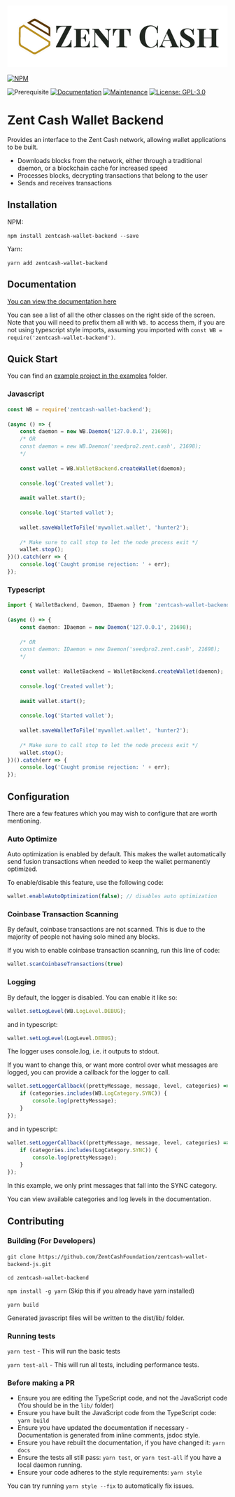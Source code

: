 ![Zent Cash](https://raw.githubusercontent.com/ZentCashFoundation/brand/master/logo/wordmark/zentcash_wordmark_color.png)

[![NPM](https://nodei.co/npm/zentcash-wallet-backend.png?compact=true)](https://npmjs.org/package/zentcash-wallet-backend)

![Prerequisite](https://img.shields.io/badge/node-%3E%3D8-blue.svg) [![Documentation](https://img.shields.io/badge/documentation-yes-brightgreen.svg)](https://zent.cash/zentcash-wallet-backend-js) [![Maintenance](https://img.shields.io/badge/Maintained%3F-yes-green.svg)](https://github.com/ZentCashFoundation/zentcash-wallet-backend-js/graphs/commit-activity) [![License: GPL-3.0](https://img.shields.io/badge/License-GPL--3.0-yellow.svg)](https://github.com/ZentCashFoundation/zentcash-wallet-backend-js/blob/main/LICENSE)

# Zent Cash Wallet Backend

Provides an interface to the Zent Cash network, allowing wallet applications to be built.

* Downloads blocks from the network, either through a traditional daemon, or a blockchain cache for increased speed
* Processes blocks, decrypting transactions that belong to the user
* Sends and receives transactions

## Installation

NPM:

`npm install zentcash-wallet-backend --save`

Yarn:

`yarn add zentcash-wallet-backend`

## Documentation

[You can view the documentation here](https://zentcashfoundation.github.io/zentcash-wallet-backend-js/classes/_walletbackend_.walletbackend.html)

You can see a list of all the other classes on the right side of the screen.
Note that you will need to prefix them all with `WB.` to access them, if you are not using typescript style imports, assuming you imported with `const WB = require('zentcash-wallet-backend')`.

## Quick Start

You can find an [example project in the examples](https://github.com/ZentCashFoundation/zentcash-wallet-backend-js/tree/main/examples/example1) folder.

### Javascript

```javascript
const WB = require('zentcash-wallet-backend');

(async () => {
    const daemon = new WB.Daemon('127.0.0.1', 21698);
    /* OR
    const daemon = new WB.Daemon('seedpro2.zent.cash', 21698);
    */
    
    const wallet = WB.WalletBackend.createWallet(daemon);

    console.log('Created wallet');

    await wallet.start();

    console.log('Started wallet');

    wallet.saveWalletToFile('mywallet.wallet', 'hunter2');

    /* Make sure to call stop to let the node process exit */
    wallet.stop();
})().catch(err => {
    console.log('Caught promise rejection: ' + err);
});
```

### Typescript

```typescript
import { WalletBackend, Daemon, IDaemon } from 'zentcash-wallet-backend';

(async () => {
    const daemon: IDaemon = new Daemon('127.0.0.1', 21698);

    /* OR
    const daemon: IDaemon = new Daemon('seedpro2.zent.cash', 21698);
    */

    const wallet: WalletBackend = WalletBackend.createWallet(daemon);

    console.log('Created wallet');

    await wallet.start();

    console.log('Started wallet');

    wallet.saveWalletToFile('mywallet.wallet', 'hunter2');

    /* Make sure to call stop to let the node process exit */
    wallet.stop();
})().catch(err => {
    console.log('Caught promise rejection: ' + err);
});
```

## Configuration

There are a few features which you may wish to configure that are worth mentioning.

### Auto Optimize

Auto optimization is enabled by default. This makes the wallet automatically send fusion transactions when needed to keep the wallet permanently optimized.

To enable/disable this feature, use the following code:

```javascript
wallet.enableAutoOptimization(false); // disables auto optimization
```

### Coinbase Transaction Scanning

By default, coinbase transactions are not scanned.
This is due to the majority of people not having solo mined any blocks.

If you wish to enable coinbase transaction scanning, run this line of code:

```javascript
wallet.scanCoinbaseTransactions(true)
```

### Logging

By default, the logger is disabled. You can enable it like so:

```javascript
wallet.setLogLevel(WB.LogLevel.DEBUG);
```

and in typescript:

```typescript
wallet.setLogLevel(LogLevel.DEBUG);
```

The logger uses console.log, i.e. it outputs to stdout.

If you want to change this, or want more control over what messages are logged,
you can provide a callback for the logger to call.

```javascript
wallet.setLoggerCallback((prettyMessage, message, level, categories) => {
    if (categories.includes(WB.LogCategory.SYNC)) {
        console.log(prettyMessage);
    }
});
```

and in typescript:

```typescript
wallet.setLoggerCallback((prettyMessage, message, level, categories) => {
    if (categories.includes(LogCategory.SYNC)) {
        console.log(prettyMessage);
    }
});
```

In this example, we only print messages that fall into the SYNC category.

You can view available categories and log levels in the documentation.

## Contributing

### Building (For Developers)

`git clone https://github.com/ZentCashFoundation/zentcash-wallet-backend-js.git`

`cd zentcash-wallet-backend`

`npm install -g yarn` (Skip this if you already have yarn installed)

`yarn build`

Generated javascript files will be written to the dist/lib/ folder.

### Running tests

`yarn test` - This will run the basic tests

`yarn test-all` - This will run all tests, including performance tests.

### Before making a PR

* Ensure you are editing the TypeScript code, and not the JavaScript code (You should be in the `lib/` folder)
* Ensure you have built the JavaScript code from the TypeScript code: `yarn build`
* Ensure you have updated the documentation if necessary - Documentation is generated from inline comments, jsdoc style.
* Ensure you have rebuilt the documentation, if you have changed it: `yarn docs`
* Ensure the tests all still pass: `yarn test`, or `yarn test-all` if you have a local daemon running.
* Ensure your code adheres to the style requirements: `yarn style`

You can try running `yarn style --fix` to automatically fix issues.